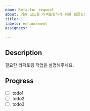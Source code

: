 ```yaml
---
name: Refactor request
about: 기존 코드를 리팩토링하기 위한 템플릿!
title: ''
labels: enhancement
assignees: ''

---
```


## Description
필요한 리팩토링 작업을 설명해주세요.

## Progress
- [ ] todo1
- [ ] todo2
- [ ] todo3
